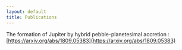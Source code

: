 ```yaml
---
layout: default
title: Publications
---
```


The formation of Jupiter by hybrid pebble-planetesimal accretion : 
[https://arxiv.org/abs/1809.05383](https://arxiv.org/abs/1809.05383)